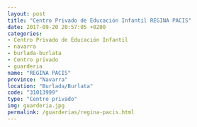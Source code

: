 ```yaml
---
layout: post
title: "Centro Privado de Educación Infantil REGINA PACIS"
date: 2017-09-20 20:57:05 +0200
categories:
- Centro Privado de Educación Infantil
- navarra
- burlada-burlata
- Centro privado
- guarderia
name: "REGINA PACIS"
province: "Navarra"
location: "Burlada/Burlata"
code: "31013999"
type: "Centro privado"
img: guarderia.jpg
permalink: /guarderias/regina-pacis.html
---
```

